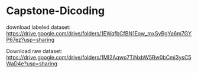 # Capstone-Dicoding

download labeled dataset: 
https://drive.google.com/drive/folders/1EWqfbCfBN1Eow_mxSyBgYa6m7GYP67ez?usp=sharing

Download raw dataset: 
https://drive.google.com/drive/folders/1MI2Aqwp7TiNxbW5Rw0bCmi3ysC5WaD4e?usp=sharing
